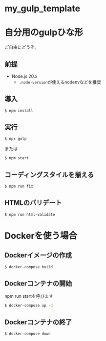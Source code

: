 my_gulp_template
=====================

# 自分用のgulpひな形

ご自由にどうぞ。

## 前提
* Node.js 20.x
    * `.node-version`が使えるnodenvなどを推奨


## 導入
```bash
$ npm install
```

## 実行
```bash
$ npx gulp
```
または
```bash
$ npm start
```

## コーディングスタイルを揃える
```bash
$ npm run fix
```

## HTMLのバリデート

```bash
$ npm run html-validate
```

# Dockerを使う場合

## Dockerイメージの作成
```bash
$ docker-compose build
```
## Dockerコンテナの開始
npm run startを呼びます
```bash
$ docker-compose up -d
```
## Dockerコンテナの終了
```bash
$ docker-compose down
```

